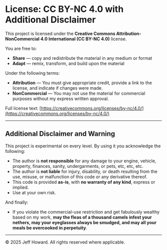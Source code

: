 # License: CC BY-NC 4.0 with Additional Disclaimer

This project is licensed under the **Creative Commons Attribution-NonCommercial 4.0 International (CC BY-NC 4.0)** license.

You are free to:
- **Share** — copy and redistribute the material in any medium or format  
- **Adapt** — remix, transform, and build upon the material  

Under the following terms:
- **Attribution** — You must give appropriate credit, provide a link to the license, and indicate if changes were made.  
- **NonCommercial** — You may not use the material for commercial purposes without my express written approval.  

Full license text: [https://creativecommons.org/licenses/by-nc/4.0/](https://creativecommons.org/licenses/by-nc/4.0/)

---

## Additional Disclaimer and Warning

This project is experimental on every level. By using it you acknowledge the following:  

- The author is **not responsible** for any damage to your engine, vehicle, property, finances, sanity, undergarments, or pets, etc, etc, etc.  
- The author is **not liable** for injury, disability, or death resulting from the use, misuse, or malfunction of this code or any derivative thereof.  
- This code is provided **as-is**, with **no warranty of any kind**, express or implied.  
- Use at your own risk.  

And finally:  
- If you violate the commercial-use restriction and get fabulously wealthy based on my work, **may the fleas of a thousand camels infest your nethers, may your eyeglasses always be smudged, and may all your meals be overcooked in perpetuity**.  

---

© 2025 Jeff Howard. All rights reserved where applicable.
